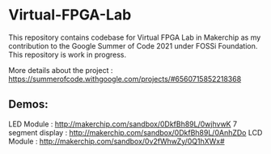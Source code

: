 # Virtual-FPGA-Lab
This repository contains codebase for Virtual FPGA Lab in Makerchip as my contribution to the Google Summer of Code 2021 under FOSSi Foundation. This repository is work in progress.

More details about the project : https://summerofcode.withgoogle.com/projects/#6560715852218368

## Demos:
LED Module : http://makerchip.com/sandbox/0DkfBh89L/0wjhvwK
7 segment display : http://makerchip.com/sandbox/0DkfBh89L/0AnhZDo
LCD Module : http://makerchip.com/sandbox/0v2fWhwZy/0Q1hXWx#

